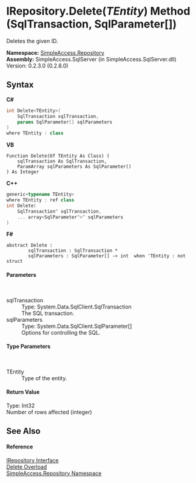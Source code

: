 # IRepository.Delete(*TEntity*) Method (SqlTransaction, SqlParameter[])
 

Deletes the given ID.

**Namespace:**&nbsp;<a href="N_SimpleAccess_Repository">SimpleAccess.Repository</a><br />**Assembly:**&nbsp;SimpleAccess.SqlServer (in SimpleAccess.SqlServer.dll) Version: 0.2.3.0 (0.2.8.0)

## Syntax

**C#**<br />
``` C#
int Delete<TEntity>(
	SqlTransaction sqlTransaction,
	params SqlParameter[] sqlParameters
)
where TEntity : class

```

**VB**<br />
``` VB
Function Delete(Of TEntity As Class) ( 
	sqlTransaction As SqlTransaction,
	ParamArray sqlParameters As SqlParameter()
) As Integer
```

**C++**<br />
``` C++
generic<typename TEntity>
where TEntity : ref class
int Delete(
	SqlTransaction^ sqlTransaction, 
	... array<SqlParameter^>^ sqlParameters
)
```

**F#**<br />
``` F#
abstract Delete : 
        sqlTransaction : SqlTransaction * 
        sqlParameters : SqlParameter[] -> int  when 'TEntity : not struct

```


#### Parameters
&nbsp;<dl><dt>sqlTransaction</dt><dd>Type: System.Data.SqlClient.SqlTransaction<br />The SQL transaction.</dd><dt>sqlParameters</dt><dd>Type: System.Data.SqlClient.SqlParameter[]<br />Options for controlling the SQL.</dd></dl>

#### Type Parameters
&nbsp;<dl><dt>TEntity</dt><dd>Type of the entity.</dd></dl>

#### Return Value
Type: Int32<br />Number of rows affected (integer)

## See Also


#### Reference
<a href="T_SimpleAccess_Repository_IRepository">IRepository Interface</a><br /><a href="Overload_SimpleAccess_Repository_IRepository_Delete">Delete Overload</a><br /><a href="N_SimpleAccess_Repository">SimpleAccess.Repository Namespace</a><br />